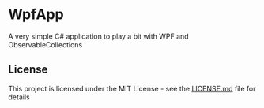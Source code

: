 ﻿# WpfApp
A very simple C# application to play a bit with WPF and ObservableCollections

## License
This project is licensed under the MIT License - see the [LICENSE.md](LICENSE.md) file for details